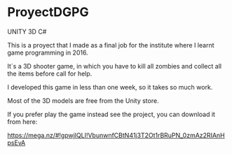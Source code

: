 # ProyectDGPG

UNITY 3D C#

This is a proyect that I made as a final job for the institute where I learnt game programming in 2016.

It´s a 3D shooter game, in which you have to kill all zombies and collect all the items before call for help.

I developed this game in less than one week, so it takes so much work.

Most of the 3D models are free from the Unity store.

If you prefer play the game instead see the project, you can download it from here:

https://mega.nz/#!gpwjlQLI!VbunwnfCBtN41j3T2Ot1rBRuPN_0zmAz2RIAnHpsEvA
